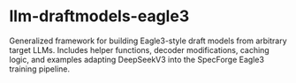 # llm-draftmodels-eagle3
Generalized framework for building Eagle3-style draft models from arbitrary target LLMs. Includes helper functions, decoder modifications, caching logic, and examples adapting DeepSeekV3 into the SpecForge Eagle3 training pipeline.
